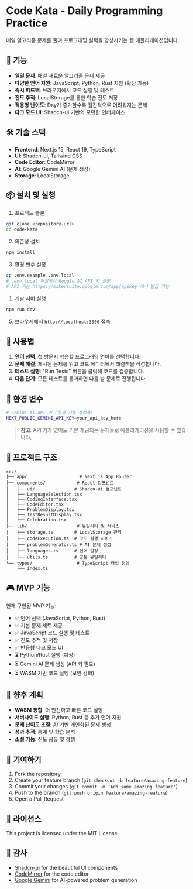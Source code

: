 # Code Kata - Daily Programming Practice

매일 알고리즘 문제를 풀며 프로그래밍 실력을 향상시키는 웹 애플리케이션입니다.

## 🚀 기능

- **일일 문제**: 매일 새로운 알고리즘 문제 제공
- **다양한 언어 지원**: JavaScript, Python, Rust 지원 (확장 가능)
- **즉시 피드백**: 브라우저에서 코드 실행 및 테스트
- **진도 추적**: LocalStorage를 통한 학습 진도 저장
- **적응형 난이도**: Day가 증가할수록 점진적으로 어려워지는 문제
- **다크 모드 UI**: Shadcn-ui 기반의 모던한 인터페이스

## 🛠️ 기술 스택

- **Frontend**: Next.js 15, React 19, TypeScript
- **UI**: Shadcn-ui, Tailwind CSS
- **Code Editor**: CodeMirror
- **AI**: Google Gemini AI (문제 생성)
- **Storage**: LocalStorage

## 📦 설치 및 실행

1. 프로젝트 클론

```bash
git clone <repository-url>
cd code-kata
```

2. 의존성 설치

```bash
npm install
```

3. 환경 변수 설정

```bash
cp .env.example .env.local
# .env.local 파일에서 Google AI API 키 설정
# API 키는 https://makersuite.google.com/app/apikey 에서 발급 가능
```

1. 개발 서버 실행

```bash
npm run dev
```

5. 브라우저에서 `http://localhost:3000` 접속

## 🎯 사용법

1. **언어 선택**: 첫 방문시 학습할 프로그래밍 언어를 선택합니다.
2. **문제 해결**: 제시된 문제를 읽고 코드 에디터에서 해결책을 작성합니다.
3. **테스트 실행**: "Run Tests" 버튼을 클릭해 코드를 검증합니다.
4. **다음 단계**: 모든 테스트를 통과하면 다음 날 문제로 진행됩니다.

## 🔧 환경 변수

```bash
# Gemini AI API 키 (문제 자동 생성용)
NEXT_PUBLIC_GEMINI_API_KEY=your_api_key_here
```

> **참고**: API 키가 없어도 기본 제공되는 문제들로 애플리케이션을 사용할 수 있습니다.

## 📁 프로젝트 구조

```
src/
├── app/                    # Next.js App Router
├── components/            # React 컴포넌트
│   ├── ui/               # Shadcn-ui 컴포넌트
│   ├── LanguageSelection.tsx
│   ├── CodingInterface.tsx
│   ├── CodeEditor.tsx
│   ├── ProblemDisplay.tsx
│   ├── TestResultDisplay.tsx
│   └── Celebration.tsx
├── lib/                   # 유틸리티 및 서비스
│   ├── storage.ts        # LocalStorage 관리
│   ├── codeExecution.ts  # 코드 실행 서비스
│   ├── problemGenerator.ts # AI 문제 생성
│   ├── languages.ts      # 언어 설정
│   └── utils.ts          # 공통 유틸리티
└── types/                 # TypeScript 타입 정의
    └── index.ts
```

## 🎮 MVP 기능

현재 구현된 MVP 기능:

- ✅ 언어 선택 (JavaScript, Python, Rust)
- ✅ 기본 문제 세트 제공
- ✅ JavaScript 코드 실행 및 테스트
- ✅ 진도 추적 및 저장
- ✅ 반응형 다크 모드 UI
- ⏳ Python/Rust 실행 (예정)
- ⏳ Gemini AI 문제 생성 (API 키 필요)
- ⏳ WASM 기반 코드 실행 (보안 강화)

## 🚧 향후 계획

- **WASM 통합**: 더 안전하고 빠른 코드 실행
- **서버사이드 실행**: Python, Rust 등 추가 언어 지원
- **문제 난이도 조절**: AI 기반 개인화된 문제 생성
- **성과 추적**: 통계 및 학습 분석
- **소셜 기능**: 진도 공유 및 경쟁

## 🤝 기여하기

1. Fork the repository
2. Create your feature branch (`git checkout -b feature/amazing-feature`)
3. Commit your changes (`git commit -m 'Add some amazing feature'`)
4. Push to the branch (`git push origin feature/amazing-feature`)
5. Open a Pull Request

## 📄 라이선스

This project is licensed under the MIT License.

## 🙏 감사

- [Shadcn-ui](https://ui.shadcn.com/) for the beautiful UI components
- [CodeMirror](https://codemirror.net/) for the code editor
- [Google Gemini](https://ai.google.dev/) for AI-powered problem generation
